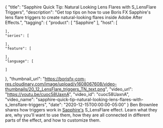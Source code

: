 {
  "title": "Sapphire Quick Tip: Natural Looking Lens Flares with S_LensFlare Triggers",
  "description": "Get top tips on how to use Boris FX Sapphire's lens flare triggers to create natural-looking flares inside Adobe After Effects.",
  "tagging": {
    "product": [
      "Sapphire"
    ],
    "host": [

    ],
    "series": [

    ],
    "feature": [

    ],
    "language": [

    ]
  },
  "thumbnail_url": "https://borisfx-com-res.cloudinary.com/image/upload/v1608067608/video-thumbnails/20_12_LensFlare_triggers_TN_text.png",
  "video_url": "https://youtu.be/cuoc58UaxnA",
  "video_id": "cuoc58UaxnA",
  "video_name": "sapphire-quick-tip-natural-looking-lens-flares-with-s_lensflare-triggers",
  "date": "2020-12-15T00:00:00-05:00"
}
Ben Brownlee shares how triggers work in [Sapphire's](https://borisfx.com/products/sapphire/?collection=sapphire&product=sapphire "Boris FX Sapphire") S_LensFlare effect. Learn what they are, why you'll want to use them, how they are all connected in different parts of the effect, and how to customize them.
